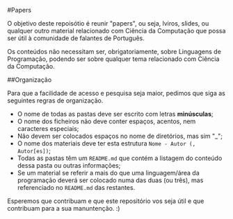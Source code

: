 #Papers

O objetivo deste repoisótio é reunir "papers", ou seja, lviros, slides, ou qualquer outro material relacionado com Ciência da Computação que possa ser útil à comunidade de falantes de Português.

Os conteúdos não necessitam ser, obrigatoriamente, sobre Linguagens de Programação, podendo ser sobre qualquer tema relacionado com Ciência da Computação.

##Organização

Para que a facilidade de acesso e pesquisa seja maior, pedimos que siga as seguintes regras de organização.

+ O nome de todas as pastas deve ser escrito com letras **minúsculas**;
+ O nome dos ficheiros não deve conter espaços, acentos, nem caracteres especiais;
+ Não devem ser colocados espaços no nome de diretórios, mas sim "_";
+ O nome dos materiais deve ter esta estrutura ```Nome - Autor (, Autor[es])```;
+ Todas as pastas têm um ```README.md``` que contém a listagem do conteúdo dessa pasta ou outras informações;
+ Se um material se referir a mais do que uma linguagem/área da programação deverá ser colocado numa das duas (ou três), mas referenciado no ```README.md``` das restantes.

Esperemos que contribuam e que este repositório vos seja útil e que contribuam para a sua manuntenção. :)
